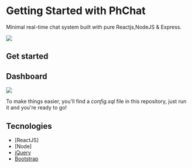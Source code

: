 # Getting Started with PhChat

Minimal real-time chat system built with pure Reactjs,NodeJS & Express.

<img src="https://image.ibb.co/dferv7/preview.png" />

## Get started

## Dashboard
<img src="https://drive.google.com/file/d/1Z-8HpVXw8PZidSGDGMYXeWWi9tAmGiv1/view?usp=sharing" />

To make things easier, you'll find a _config.sql_ file in this repository, just run it and you're ready to go!
## Tecnologies
* [ReactJS]
* [Node]
* [jQuery](https://github.com/jquery)
* [Bootstrap](https://getbootstrap.com/)


